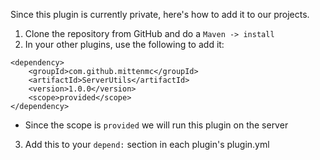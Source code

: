 Since this plugin is currently private, here's how to add it to our projects.

1) Clone the repository from GitHub and do a ```Maven -> install```
2) In your other plugins, use the following to add it:
```
<dependency>
    <groupId>com.github.mittenmc</groupId>
    <artifactId>ServerUtils</artifactId>
    <version>1.0.0</version>
    <scope>provided</scope>
</dependency>
```
 - Since the scope is ```provided``` we will run this plugin on the server
3) Add this to your ```depend:``` section in each plugin's plugin.yml
